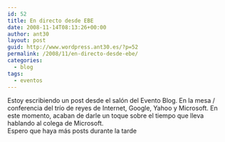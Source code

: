 ```yaml
---
id: 52
title: En directo desde EBE
date: 2008-11-14T08:13:26+00:00
author: ant30
layout: post
guid: http://www.wordpress.ant30.es/?p=52
permalink: /2008/11/en-directo-desde-ebe/
categories:
  - blog
tags:
  - eventos
---
```

Estoy escribiendo un post desde el salón del Evento Blog. En la mesa / conferencia del trío de reyes de Internet, Google, Yahoo y Microsoft. En este momento, acaban de darle un toque sobre el tiempo que lleva hablando al colega de Microsoft.  
Espero que haya más posts durante la tarde